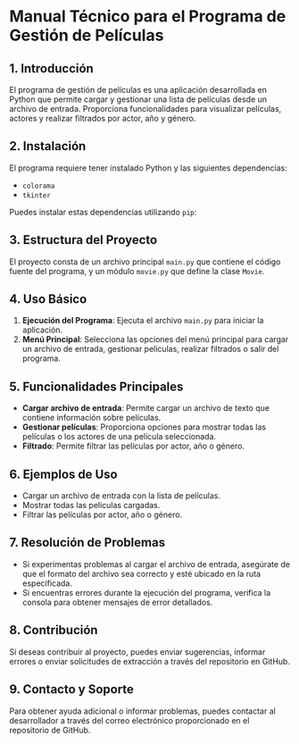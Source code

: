 # Manual Técnico para el Programa de Gestión de Películas

## 1. Introducción
El programa de gestión de películas es una aplicación desarrollada en Python que permite cargar y gestionar una lista de películas desde un archivo de entrada. Proporciona funcionalidades para visualizar películas, actores y realizar filtrados por actor, año y género.

## 2. Instalación
El programa requiere tener instalado Python y las siguientes dependencias:
- `colorama`
- `tkinter`

Puedes instalar estas dependencias utilizando `pip`:


## 3. Estructura del Proyecto
El proyecto consta de un archivo principal `main.py` que contiene el código fuente del programa, y un módulo `movie.py` que define la clase `Movie`.

## 4. Uso Básico
1. **Ejecución del Programa**: Ejecuta el archivo `main.py` para iniciar la aplicación.
2. **Menú Principal**: Selecciona las opciones del menú principal para cargar un archivo de entrada, gestionar películas, realizar filtrados o salir del programa.

## 5. Funcionalidades Principales
- **Cargar archivo de entrada**: Permite cargar un archivo de texto que contiene información sobre películas.
- **Gestionar películas**: Proporciona opciones para mostrar todas las películas o los actores de una película seleccionada.
- **Filtrado**: Permite filtrar las películas por actor, año o género.

## 6. Ejemplos de Uso
- Cargar un archivo de entrada con la lista de películas.
- Mostrar todas las películas cargadas.
- Filtrar las películas por actor, año o género.

## 7. Resolución de Problemas
- Si experimentas problemas al cargar el archivo de entrada, asegúrate de que el formato del archivo sea correcto y esté ubicado en la ruta especificada.
- Si encuentras errores durante la ejecución del programa, verifica la consola para obtener mensajes de error detallados.

## 8. Contribución
Si deseas contribuir al proyecto, puedes enviar sugerencias, informar errores o enviar solicitudes de extracción a través del repositorio en GitHub.

## 9. Contacto y Soporte
Para obtener ayuda adicional o informar problemas, puedes contactar al desarrollador a través del correo electrónico proporcionado en el repositorio de GitHub.
